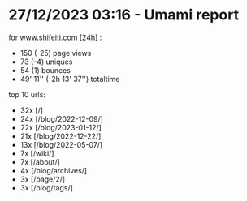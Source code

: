 # 27/12/2023 03:16 - Umami report
for www.shifeiti.com [24h] :

 - 150 (-25) page views
 - 73 (-4) uniques
 - 54 (1) bounces
 - 49' 11'' (-2h 13' 37'') totaltime


top 10 urls:
 - 32x [/]
 - 24x [/blog/2022-12-09/]
 - 22x [/blog/2023-01-12/]
 - 21x [/blog/2022-12-22/]
 - 13x [/blog/2022-05-07/]
 - 7x [/wiki/]
 - 7x [/about/]
 - 4x [/blog/archives/]
 - 3x [/page/2/]
 - 3x [/blog/tags/]


